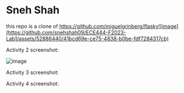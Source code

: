 # Sneh Shah 
this repo is a clone of https://github.com/miguelgrinberg/flasky![image](https://github.com/snehshah09/ECE444-F2023-Lab1/assets/52886440/41bcd69e-ce75-4838-b0be-fdf7284317cb)

Activity 2 screenshot:

![image](https://github.com/snehshah09/ECE444-F2023-Lab1/assets/52886440/39659d96-fc9c-41b7-88d1-4e4a609d4cc4)

Activity 3 screenshot:

Activity 4 screenshot:
